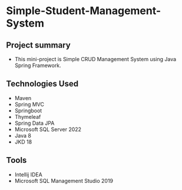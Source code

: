 # Simple-Student-Management-System
## Project summary
- This mini-project is Simple CRUD Management System using Java Spring Framework.

## Technologies Used
- Maven
- Spring MVC
- Springboot
- Thymeleaf
- Spring Data JPA
- Microsoft SQL Server 2022
- Java 8
- JKD 18

## Tools
- Intellij IDEA
- Microsoft SQL Management Studio 2019
